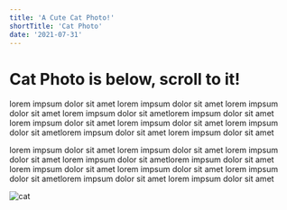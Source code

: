 ```yaml
---
title: 'A Cute Cat Photo!'
shortTitle: 'Cat Photo'
date: '2021-07-31'
---
```


# Cat Photo is below, scroll to it!

lorem impsum dolor sit amet lorem impsum dolor sit amet lorem impsum dolor sit amet lorem impsum dolor sit ametlorem impsum dolor sit amet lorem impsum dolor sit amet lorem impsum dolor sit amet lorem impsum dolor sit ametlorem impsum dolor sit amet lorem impsum dolor sit amet

lorem impsum dolor sit amet lorem impsum dolor sit amet lorem impsum dolor sit amet lorem impsum dolor sit ametlorem impsum dolor sit amet lorem impsum dolor sit amet lorem impsum dolor sit amet lorem impsum dolor sit ametlorem impsum dolor sit amet lorem impsum dolor sit amet

![cat](https://i.imgur.com/cqAklTF.jpg)
